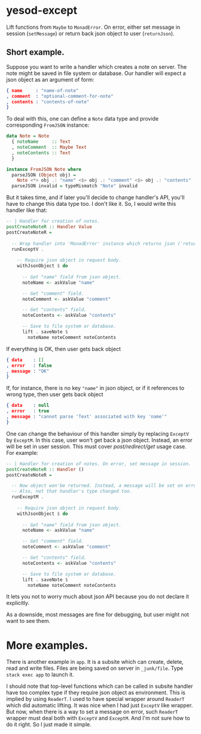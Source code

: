 # yesod-except

Lift functions from `Maybe` to `MonadError`. On error, either set message in session (`setMessage`) or return back json object to user (`returnJson`).

## Short example.

Suppose you want to write a handler which creates a note on server. The note might be saved in file system or database. Our handler will expect a json object as an argument of form:

```json
{ name     : "name-of-note"
, comment  : "optional-comment-for-note"
, contents : "contents-of-note"
}
```

To deal with this, one can define a `Note` data type and provide corresponding
`FromJSON` instance:

```haskell
data Note = Note
  { noteName     :: Text
  , noteComment  :: Maybe Text
  , noteContents :: Text
  }

instance FromJSON Note where
  parseJSON (Object obj) =
    Note <*> obj .: "name" <$> obj .: "comment" <$> obj .: "contents"
  parseJSON invalid = typeMismatch "Note" invalid
```

But it takes time, and if later you'll decide to change handler's API, you'll have to change this data type too. I don't like it. So, I would write this handler like that:

```haskell
-- | Handler for creation of notes.
postCreateNoteR :: Handler Value
postCreateNoteR =
  
  -- Wrap handler into 'MonadError' instance which returns json ('returnJson') back to user.
  runExceptV .
  
    -- Require json object in request body.  
    withJsonObject $ do
    
      -- Get "name" field from json object.
      noteName <- askValue "name"

      -- Get "comment" field.
      noteComment <- askValue "comment"

      -- Get "contents" field.
      noteContents <- askValue "contents"

      -- Save to file system or database.
      lift . saveNote $
        noteName noteComment noteContents
```

If everything is OK, then user gets back object

```json
{ data    : []
, error   : false
, message : "OK"
}
```

If, for instance, there is no key `"name"` in json object, or if it references to wrong type, then user gets back object 

```json
{ data    : null
, error   : true
, message : "cannot parse 'Text' associated with key 'name'"
}
```

One can change the behaviour of this handler simply by replacing `ExceptV` by `ExceptM`. In this
case, user won't get back a json object. Instead, an error will be set in user session. This must
cover *post/redirect/get* usage case. For example:

```haskell
-- | Handler for creation of notes. On error, set message in session.
postCreateNoteR :: Handler ()
postCreateNoteR =

  -- Now object won'be returned. Instead, a message will be set on error.
  -- Also, not that handler's type changed too.
  runExceptM .
  
    -- Require json object in request body.
    withJsonObject $ do
    
      -- Get "name" field from json object.
      noteName <- askValue "name"

      -- Get "comment" field.
      noteComment <- askValue "comment"

      -- Get "contents" field.
      noteContents <- askValue "contents"

      -- Save to file system or database.
      lift . saveNote $
        noteName noteComment noteContents
```

It lets you not to worry much about json API because you do not declare it explicitly.

As a downside, most messages are fine for debugging, but user might not want to see them.

# More examples.

There is another example in `app`. It is a subsite which can create, delete, read and write files. Files are being saved on server in `_junk/file`. Type `stack exec app` to launch it.

I should note that top-level functions which can be called in subsite handler have too complex type if they require json object as environment. This is implied by using `ReaderT`. I used to have special wrapper around `ReaderT` which did automatic lifting. It was nice when I had just `ExceptV` like wrapper. But now, when there is a way to set a message on error, such `ReaderT` wrapper must deal both with `ExceptV` and `ExceptM`. And I'm not sure how to do it right. So I just made it simple.
